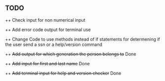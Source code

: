 ## TODO

++ Check input for non numerical input

++ Add error code output for terminal use

++ Change Code to use methods instead of if statements for determening if the user send a ssn or a help/version command

++ ~~Add output for which generation the person belongs to~~ Done

++ ~~Add input for first and last name~~ Done

++ ~~Add terminal input for help and version checker~~ Done